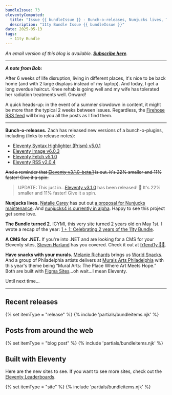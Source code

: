 ```yaml
---
bundleIssue: 73
eleventyComputed:
  title: "Issue {{ bundleIssue }} - Bunch-o-releases, Nunjucks lives, The Bundle turned 2, A CMS for .NET, Have snacks with your murals...And 8 releases, 9 posts, and 9 sites to see"
  description: "11ty Bundle Issue {{ bundleIssue }}"
date: 2025-05-13
tags:
  - 11ty Bundle
---
```


_An email version of this blog is available. **[Subscribe here](#newsletter-subscribe)**._

---

**_A note from Bob:_**

After 6 weeks of life disruption, living in different places, it's nice to be back home (and with 2 large displays instead of my laptop). And today, I get a long overdue haircut. Knee rehab is going well and my wife has tolerated her radiation treatments well. Onward!

A quick heads-up: in the event of a summer slowdown in content, it might be more than the typical 2 weeks between issues. Regardless, the [Firehose RSS feed](/firehosefeed.xml) will bring you all the posts as I find them.

---

**Bunch-o-releases.** Zach has released new versions of a bunch-o-plugins, including (links to release notes):

- [Eleventy Syntax Highlighter (Prism) v5.0.1](https://github.com/11ty/eleventy-plugin-syntaxhighlight/releases/tag/v5.0.1)
- [Eleventy Image v6.0.3](https://github.com/11ty/eleventy-img/releases/tag/v6.0.3)
- [Eleventy Fetch v5.1.0](https://github.com/11ty/eleventy-fetch/releases/tag/v5.1.0)
- [Eleventy RSS v2.0.4](https://github.com/11ty/eleventy-plugin-rss/releases/tag/v2.0.4)

~~And a reminder that [Eleventy v3.1.0-beta.1](https://github.com/11ty/eleventy/releases/tag/v3.1.0-beta.1) is out. It's 22% smaller and 11% faster! Give it a spin.~~

> UPDATE: This just in...[Eleventy v3.1.0](https://github.com/11ty/eleventy/releases/tag/v3.1.0) has been released! 🎉 It's 22% smaller and 11% faster! Give it a spin.

**Nunjucks lives.** [Natalie Carey](https://nataliecarey.uk/) has put out [a proposal for Nunjucks maintenance](https://github.com/mozilla/nunjucks/issues/1484). And [nunjucks4 is currently in alpha](https://github.com/nunjucks/nunjucks4). Happy to see this project get some love.

**The Bundle turned 2.** ICYMI, this very site turned 2 years old on May 1st. I wrote a recap of the year: [1 + 1: Celebrating 2 years of the 11ty Bundle](https://bobmonsour.com/blog/1-+-1:-celebrating-2-years-of-the-11ty-bundle/).

**A CMS for .NET.** If you're into .NET and are looking for a CMS for your Eleventy sites, [Steven Harland](https://fullhack.dev/) has you covered. Check it out at [fr1end1y 🧡🎈](https://fr1end1y.fullhack.dev/about/).

**Have snacks with your murals.** [Melanie Richards](https://melanie-richards.com/) brings us [World Snacks](https://snacks.melanie-richards.com/). And a group of Philadelphia artists delivers at [Murals Arts Philadelphia](https://catalog.muralarts.org/) with this year's theme being “Mural Arts: The Place Where Art Meets Hope.” Both are built with [Figma Sites](https://www.youtube.com/watch?v=ZsFIvULxkHI)...oh wait...I mean Eleventy.

Until next time...

---

<div id="issue69-releases"></div>

## Recent releases

{% set itemType = "release" %}
{% include 'partials/bundleitems.njk' %}

## Posts from around the web

{% set itemType = "blog post" %}
{% include 'partials/bundleitems.njk' %}

## Built with Eleventy

Here are the new sites to see. If you want to see more sites, check out the [Eleventy Leaderboards](https://www.11ty.dev/speedlify/).

{% set itemType = "site" %}
{% include 'partials/bundleitems.njk' %}
